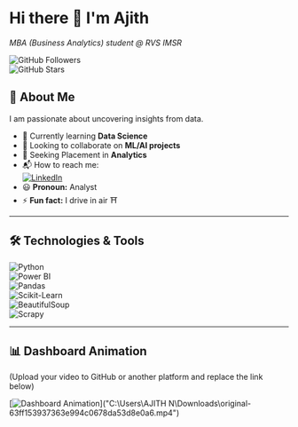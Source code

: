 # Hi there 👋 I'm Ajith  

*MBA (Business Analytics) student @ RVS IMSR*  

![GitHub Followers](https://img.shields.io/github/followers/Ajifrank3?style=social)  
![GitHub Stars](https://img.shields.io/github/stars/Ajifrank3?style=social)  

## 📌 About Me  
I am passionate about uncovering insights from data.  

- 🌱 Currently learning **Data Science**  
- 🤝 Looking to collaborate on **ML/AI projects**  
- 🎯 Seeking Placement in **Analytics**  
- 📬 How to reach me:  
  [![LinkedIn](https://img.shields.io/badge/LinkedIn-0077B5?style=flat&logo=linkedin&logoColor=white)](https://www.linkedin.com/in/ajith-n-b2944a212/)  
- 😃 **Pronoun:** Analyst  
- ⚡ **Fun fact:** I drive in air ⛩️  

---

## 🛠 Technologies & Tools  

![Python](https://img.shields.io/badge/-Python-333?style=flat&logo=python)  
![Power BI](https://img.shields.io/badge/-PowerBI-F2C811?style=flat&logo=powerbi)  
![Pandas](https://img.shields.io/badge/-Pandas-150458?style=flat&logo=pandas)  
![Scikit-Learn](https://img.shields.io/badge/-Scikit%20Learn-F7931E?style=flat&logo=scikit-learn)  
![BeautifulSoup](https://img.shields.io/badge/-BeautifulSoup-4B8BBE?style=flat)  
![Scrapy](https://img.shields.io/badge/-Scrapy-75AADB?style=flat)  

---

## 📊 Dashboard Animation  
(Upload your video to GitHub or another platform and replace the link below)  

[![Dashboard Animation](https://img.shields.io/badge/Watch-Animation-red)]("C:\Users\AJITH N\Downloads\original-63ff153937363e994c0678da53d8e0a6.mp4")  
